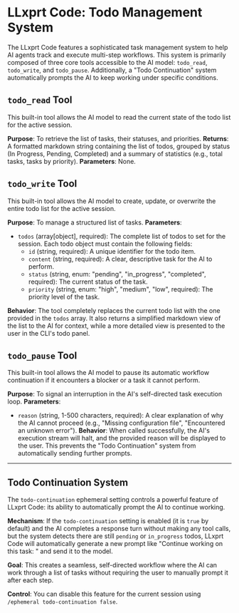 # LLxprt Code: Todo Management System

The LLxprt Code features a sophisticated task management system to help AI agents track and execute multi-step workflows. This system is primarily composed of three core tools accessible to the AI model: `todo_read`, `todo_write`, and `todo_pause`. Additionally, a "Todo Continuation" system automatically prompts the AI to keep working under specific conditions.

## `todo_read` Tool

This built-in tool allows the AI model to read the current state of the todo list for the active session.

**Purpose**: To retrieve the list of tasks, their statuses, and priorities.
**Returns**: A formatted markdown string containing the list of todos, grouped by status (In Progress, Pending, Completed) and a summary of statistics (e.g., total tasks, tasks by priority).
**Parameters**: None.

## `todo_write` Tool

This built-in tool allows the AI model to create, update, or overwrite the entire todo list for the active session.

**Purpose**: To manage a structured list of tasks.
**Parameters**:

- `todos` (array[object], required): The complete list of todos to set for the session. Each todo object must contain the following fields:
  - `id` (string, required): A unique identifier for the todo item.
  - `content` (string, required): A clear, descriptive task for the AI to perform.
  - `status` (string, enum: "pending", "in_progress", "completed", required): The current status of the task.
  - `priority` (string, enum: "high", "medium", "low", required): The priority level of the task.

**Behavior**:
The tool completely replaces the current todo list with the one provided in the `todos` array. It also returns a simplified markdown view of the list to the AI for context, while a more detailed view is presented to the user in the CLI's todo panel.

## `todo_pause` Tool

This built-in tool allows the AI model to pause its automatic workflow continuation if it encounters a blocker or a task it cannot perform.

**Purpose**: To signal an interruption in the AI's self-directed task execution loop.
**Parameters**:

- `reason` (string, 1-500 characters, required): A clear explanation of why the AI cannot proceed (e.g., "Missing configuration file", "Encountered an unknown error").
  **Behavior**:
  When called successfully, the AI's execution stream will halt, and the provided reason will be displayed to the user. This prevents the "Todo Continuation" system from automatically sending further prompts.

---

## Todo Continuation System

The `todo-continuation` ephemeral setting controls a powerful feature of LLxprt Code: its ability to automatically prompt the AI to continue working.

**Mechanism**: If the `todo-continuation` setting is enabled (it is `true` by default) and the AI completes a response turn without making any tool calls, but the system detects there are still `pending` or `in_progress` todos, LLxprt Code will automatically generate a new prompt like "Continue working on this task: <todo content>" and send it to the model.

**Goal**: This creates a seamless, self-directed workflow where the AI can work through a list of tasks without requiring the user to manually prompt it after each step.

**Control**: You can disable this feature for the current session using `/ephemeral todo-continuation false`.
